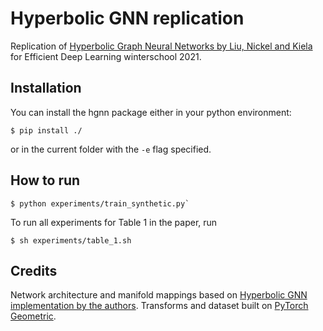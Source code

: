 # Hyperbolic GNN replication

Replication of [Hyperbolic Graph Neural Networks by Liu, Nickel and Kiela](https://arxiv.org/pdf/1910.12892.pdf) for Efficient Deep Learning winterschool 2021.

## Installation
You can install the hgnn package either in your python environment:
```
$ pip install ./
```
or in the current folder with the `-e` flag specified.

## How to run
```
$ python experiments/train_synthetic.py`
```
To run all experiments for Table 1 in the paper, run
```
$ sh experiments/table_1.sh
```

## Credits
Network architecture and manifold mappings based on [Hyperbolic GNN implementation by the authors](https://github.com/facebookresearch/hgnn). Transforms and dataset built on [PyTorch Geometric](https://github.com/pyg-team/pytorch_geometric).
